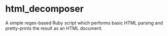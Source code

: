 # html_decomposer
A simple regex-based Ruby script which performs basic HTML parsing and pretty-prints the result as an HTML document.
